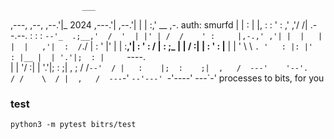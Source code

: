                     ___
  ,---,     ,--,   ,--.'|_ 2024
,---.'|   ,--.'|   |  | :,'   __  ,-. auth: smurfd
|   | :   |  |,    :  : ' : ,' ,'/ /|  .--.--.
:   : :   `--'_  .;__,'  /  '  | |' | /  /    '
:     |,-.,' ,'| |  |   |   |  |   ,'|  :  /`./
|   : '  |'  | | :__,'| :   '  :  /  |  :  ;_
|   |  / :|  | :   '  : |__ |  | '    \  \    `.
'   : |: |'  : |__ |  | '.'|;  : |     `----.   \
|   | '/ :|  | '.'|;  :    ;|  , ;    /  /`--'  /
|   :    |;  :    ;|  ,   /  ---'    '--'.     /
/    \  / |  ,   /  ---`-'             `--'---'
`-'----'   ---`-' processes to bits, for you               


### test
```
python3 -m pytest bitrs/test
```